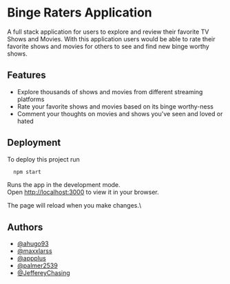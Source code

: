 # Binge Raters Application

A full stack application for users to explore and review their favorite TV Shows and Movies. 
With this application users would be able to rate their favorite shows and movies for others to see and find new binge worthy shows.



## Features

- Explore thousands of shows and movies from different streaming platforms
- Rate your favorite shows and movies based on its binge worthy-ness
- Comment your thoughts on movies and shows you've seen and loved or hated
 


## Deployment

To deploy this project run

```bash
  npm start
```

Runs the app in the development mode.\
Open [http://localhost:3000](http://localhost:3000) to view it in your browser.

The page will reload when you make changes.\


## Authors

- [@ahugo93](https://www.github.com/ahugo93)
- [@maxxlarss](https://www.github.com/maxxlarss)
- [@appplus](https://www.github.com/appplus)
- [@palmer2539](https://www.github.com/palmer2539)
- [@JeffereyChasing](https://github.com/JeffereyChasing)

